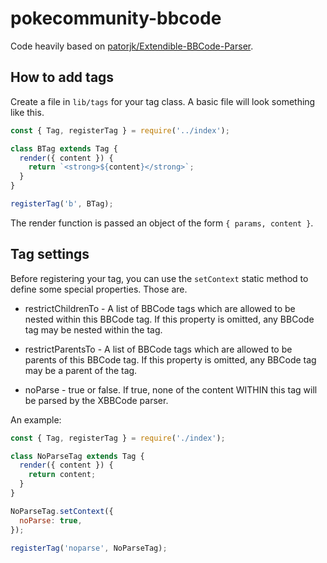 # pokecommunity-bbcode

Code heavily based on [patorjk/Extendible-BBCode-Parser](https://github.com/patorjk/Extendible-BBCode-Parser).

## How to add tags

Create a file in `lib/tags` for your tag class. A basic file will look something like this.

```javascript
const { Tag, registerTag } = require('../index');

class BTag extends Tag {
  render({ content }) {
    return `<strong>${content}</strong>`;
  }
}

registerTag('b', BTag);
```

The render function is passed an object of the form `{ params, content }`.

## Tag settings

Before registering your tag, you can use the `setContext` static method to define some special properties. Those are.

- restrictChildrenTo - A list of BBCode tags which are allowed to be nested within this BBCode tag. If this property is omitted, any BBCode tag may be nested within the tag.

- restrictParentsTo - A list of BBCode tags which are allowed to be parents of this BBCode tag. If this property is omitted, any BBCode tag may be a parent of the tag.

- noParse - true or false. If true, none of the content WITHIN this tag will be parsed by the XBBCode parser.

An example:

```javascript
const { Tag, registerTag } = require('./index');

class NoParseTag extends Tag {
  render({ content }) {
    return content;
  }
}

NoParseTag.setContext({
  noParse: true,
});

registerTag('noparse', NoParseTag);
```